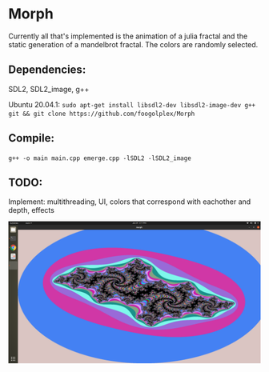 # Morph
Currently all that's implemented is the animation of a julia fractal and the static generation of a mandelbrot fractal. The colors are randomly selected.


## Dependencies:
SDL2, SDL2_image, g++


Ubuntu 20.04.1: `sudo apt-get install libsdl2-dev libsdl2-image-dev g++ git && git clone https://github.com/foogolplex/Morph`


## Compile:
`g++ -o main main.cpp emerge.cpp -lSDL2 -lSDL2_image`

## TODO:
Implement: multithreading, UI, colors that correspond with eachother and depth, effects


![Alt text](morph_screenshot.png?raw=true)
